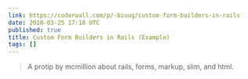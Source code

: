 ```yaml
---
link: https://coderwall.com/p/-biuug/custom-form-builders-in-rails
date: 2018-03-25 17:18 UTC
published: true
title: Custom Form Builders in Rails (Example)
tags: []
---
```


<blockquote>A protip by mcmillion about rails, forms, markup, slim, and html.</blockquote>

